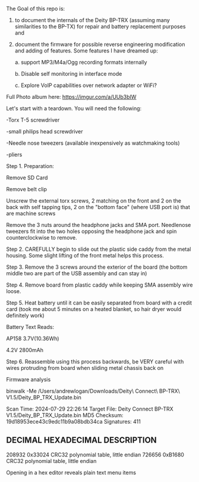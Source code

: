 The Goal of this repo is:
1. to document the internals of the Deity BP-TRX (assuming many similarities to the BP-TX) for repair and battery replacement purposes and
2. document the firmware for possible reverse engineering modification and adding of features. Some features I have dreamed up:

   a. support MP3/M4a/Ogg recording formats internally

   b. Disable self monitoring in interface mode

   c. Explore VoIP capabilities over network adapter or WiFi?

Full Photo album here: https://imgur.com/a/UUb3bIW

Let's start with a teardown. You will need the following:

-Torx T-5 screwdriver

-small philips head screwdriver

-Needle nose tweezers (available inexpensively as watchmaking tools)

-pliers

Step 1. Preparation:

Remove SD Card

Remove belt clip

Unscrew the external torx screws, 2 matching on the front and 2 on the back with self tapping tips, 2 on the "bottom face" (where USB port is) that are machine screws

Remove the 3 nuts around the headphone jacks and SMA port. Needlenose tweezers fit into the two holes opposing the headphone jack and spin counterclockwise to remove.

Step 2. CAREFULLY begin to slide out the plastic side caddy from the metal housing. Some slight lifting of the front metal helps this process.

Step 3. Remove the 3 screws around the exterior of the board (the bottom middle two are part of the USB assembly and can stay in)

Step 4. Remove board from plastic caddy while keeping SMA assembly wire loose.

Step 5. Heat battery until it can be easily separated from board with a credit card (took me about 5 minutes on a heated blanket, so hair dryer would definitely work)

Battery Text Reads:

AP158 3.7V(10.36Wh)

4.2V 2800mAh

Step 6. Reassemble using this process backwards, be VERY careful with wires protruding from board when sliding metal chassis back on


Firmware analysis

binwalk -Me /Users/andrewlogan/Downloads/Deity\ Connect\ BP-TRX\ V1.5/Deity_BP_TRX_Update.bin 

Scan Time:     2024-07-29 22:26:14
Target File:   Deity Connect BP-TRX V1.5/Deity_BP_TRX_Update.bin
MD5 Checksum:  19d18953ece43c9edc11b9a08bdb34ca
Signatures:    411

DECIMAL       HEXADECIMAL     DESCRIPTION
--------------------------------------------------------------------------------
208932        0x33024         CRC32 polynomial table, little endian
726656        0xB1680         CRC32 polynomial table, little endian

Opening in a hex editor reveals plain text menu items

